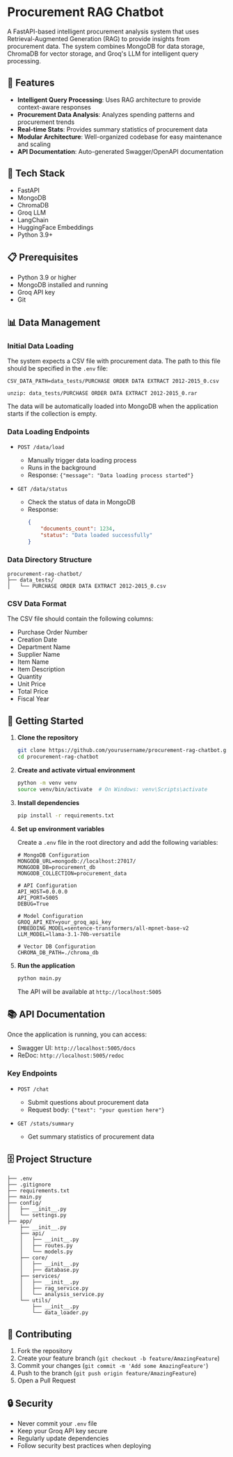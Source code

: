 # Procurement RAG Chatbot

A FastAPI-based intelligent procurement analysis system that uses Retrieval-Augmented Generation (RAG) to provide insights from procurement data. The system combines MongoDB for data storage, ChromaDB for vector storage, and Groq's LLM for intelligent query processing.

## 🌟 Features

- **Intelligent Query Processing**: Uses RAG architecture to provide context-aware responses
- **Procurement Data Analysis**: Analyzes spending patterns and procurement trends
- **Real-time Stats**: Provides summary statistics of procurement data
- **Modular Architecture**: Well-organized codebase for easy maintenance and scaling
- **API Documentation**: Auto-generated Swagger/OpenAPI documentation

## 🔧 Tech Stack

- FastAPI
- MongoDB
- ChromaDB
- Groq LLM
- LangChain
- HuggingFace Embeddings
- Python 3.9+

## 📋 Prerequisites

- Python 3.9 or higher
- MongoDB installed and running
- Groq API key
- Git


## 📊 Data Management

### Initial Data Loading

The system expects a CSV file with procurement data. The path to this file should be specified in the `.env` file:

```env
CSV_DATA_PATH=data_tests/PURCHASE ORDER DATA EXTRACT 2012-2015_0.csv

unzip: data_tests/PURCHASE ORDER DATA EXTRACT 2012-2015_0.rar
```


The data will be automatically loaded into MongoDB when the application starts if the collection is empty.

### Data Loading Endpoints

- `POST /data/load`
  - Manually trigger data loading process
  - Runs in the background
  - Response: `{"message": "Data loading process started"}`

- `GET /data/status`
  - Check the status of data in MongoDB
  - Response: 
    ```json
    {
        "documents_count": 1234,
        "status": "Data loaded successfully"
    }
    ```

### Data Directory Structure

```
procurement-rag-chatbot/
├── data_tests/
│   └── PURCHASE ORDER DATA EXTRACT 2012-2015_0.csv
```

### CSV Data Format

The CSV file should contain the following columns:
- Purchase Order Number
- Creation Date
- Department Name
- Supplier Name
- Item Name
- Item Description
- Quantity
- Unit Price
- Total Price
- Fiscal Year


## 🚀 Getting Started


1. **Clone the repository**
   ```bash
   git clone https://github.com/yourusername/procurement-rag-chatbot.git
   cd procurement-rag-chatbot
   ```

2. **Create and activate virtual environment**
   ```bash
   python -m venv venv
   source venv/bin/activate  # On Windows: venv\Scripts\activate
   ```

3. **Install dependencies**
   ```bash
   pip install -r requirements.txt
   ```

4. **Set up environment variables**
   
   Create a `.env` file in the root directory and add the following variables:
   ```env
   # MongoDB Configuration
   MONGODB_URL=mongodb://localhost:27017/
   MONGODB_DB=procurement_db
   MONGODB_COLLECTION=procurement_data

   # API Configuration
   API_HOST=0.0.0.0
   API_PORT=5005
   DEBUG=True

   # Model Configuration
   GROQ_API_KEY=your_groq_api_key
   EMBEDDING_MODEL=sentence-transformers/all-mpnet-base-v2
   LLM_MODEL=llama-3.1-70b-versatile

   # Vector DB Configuration
   CHROMA_DB_PATH=./chroma_db
   ```

5. **Run the application**


   ```bash
   python main.py
   ```

   The API will be available at `http://localhost:5005`

## 📚 API Documentation

Once the application is running, you can access:
- Swagger UI: `http://localhost:5005/docs`
- ReDoc: `http://localhost:5005/redoc`

### Key Endpoints

- `POST /chat`
  - Submit questions about procurement data
  - Request body: `{"text": "your question here"}`

- `GET /stats/summary`
  - Get summary statistics of procurement data

## 🗄️ Project Structure

```
├── .env
├── .gitignore
├── requirements.txt
├── main.py
├── config/
│   ├── __init__.py
│   └── settings.py
├── app/
    ├── __init__.py
    ├── api/
    │   ├── __init__.py
    │   ├── routes.py
    │   └── models.py
    ├── core/
    │   ├── __init__.py
    │   ├── database.py
    ├── services/
    │   ├── __init__.py
    │   ├── rag_service.py
    │   └── analysis_service.py
    └── utils/
        ├── __init__.py
        └── data_loader.py

```

## 🤝 Contributing

1. Fork the repository
2. Create your feature branch (`git checkout -b feature/AmazingFeature`)
3. Commit your changes (`git commit -m 'Add some AmazingFeature'`)
4. Push to the branch (`git push origin feature/AmazingFeature`)
5. Open a Pull Request

## 🔒 Security

- Never commit your `.env` file
- Keep your Groq API key secure
- Regularly update dependencies
- Follow security best practices when deploying
